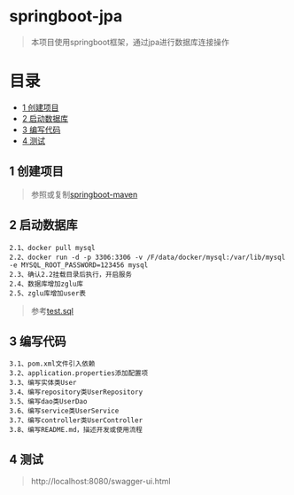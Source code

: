 # springboot-jpa
> 本项目使用springboot框架，通过jpa进行数据库连接操作

# 目录
* [1 创建项目](#01)
* [2 启动数据库](#02)
* [3 编写代码](#03)
* [4 测试](#04)

## <div id="01"></div>
## 1 创建项目
> 参照或复制[springboot-maven](https://github.com/zhigen/springboot-maven)

## <div id="02"></div>
## 2 启动数据库
    2.1、docker pull mysql
    2.2、docker run -d -p 3306:3306 -v /F/data/docker/mysql:/var/lib/mysql -e MYSQL_ROOT_PASSWORD=123456 mysql
    2.3、确认2.2挂载目录后执行，开启服务
    2.4、数据库增加zglu库
    2.5、zglu库增加user表
> 参考[test.sql](https://github.com/zhigen/springboot-jpa/tree/master/src/main/resources/test.sql)

## <div id="03"></div>
## 3 编写代码
    3.1、pom.xml文件引入依赖
    3.2、application.properties添加配置项
    3.3、编写实体类User
    3.4、编写repository类UserRepository
    3.5、编写dao类UserDao
    3.6、编写service类UserService
    3.7、编写controller类UserController
    3.8、编写README.md，描述开发或使用流程

## <div id="04"></div>
## 4 测试
> http://localhost:8080/swagger-ui.html